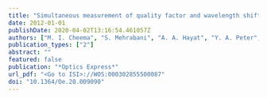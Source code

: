 ```yaml
---
title: "Simultaneous measurement of quality factor and wavelength shift by phase shift microcavity ring down spectroscopy"
date: 2012-01-01
publishDate: 2020-04-02T13:16:54.461057Z
authors: ["M. I. Cheema", "S. Mehrabani", "A. A. Hayat", "Y. A. Peter", "A. M. Armani", "A. G. Kirk"]
publication_types: ["2"]
abstract: ""
featured: false
publication: "*Optics Express*"
url_pdf: "<Go to ISI>://WOS:000302855500087"
doi: "10.1364/Oe.20.009090"
---
```



